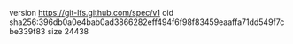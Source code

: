 version https://git-lfs.github.com/spec/v1
oid sha256:396db0a0e4bab0ad3866282eff494f6f98f83459eaaffa71dd549f7cbe339f83
size 24438
